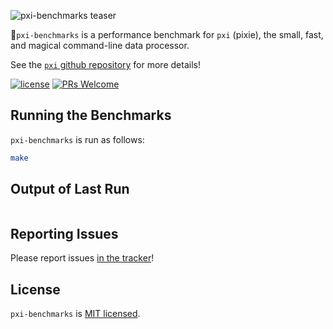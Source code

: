 ![pxi-benchmarks teaser][teaser]

🧚`pxi-benchmarks` is a performance benchmark for `pxi` (pixie), the small, fast, and magical command-line data processor.

See the [`pxi` github repository][pxi] for more details!

[![license][shield-license]][license]
[![PRs Welcome][shield-prs]][contribute]

## Running the Benchmarks

`pxi-benchmarks` is run as follows:

```bash
make
```

## Output of Last Run

```bash

```

## Reporting Issues

Please report issues [in the tracker][issues]!

## License

`pxi-benchmarks` is [MIT licensed][license].

[contribute]: https://github.com/Yord/pxi
[issues]: https://github.com/Yord/pxi/issues
[license]: https://github.com/Yord/pxi-benchmarks/blob/master/LICENSE
[pxi]: https://github.com/Yord/pxi
[shield-license]: https://img.shields.io/badge/license-MIT-yellow.svg?labelColor=313A42
[shield-prs]: https://img.shields.io/badge/PRs-welcome-green.svg?labelColor=313A42
[teaser]: https://github.com/Yord/pxi-benchmarks/blob/master/teaser.gif?raw=true